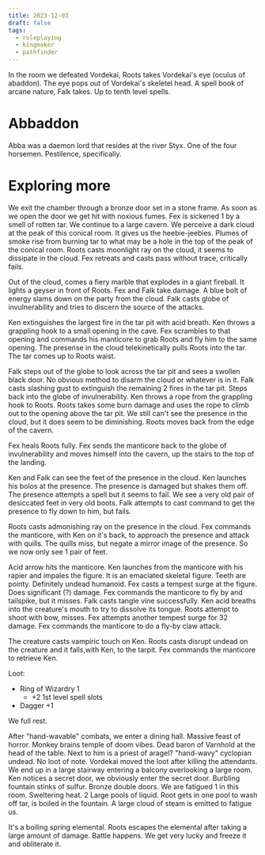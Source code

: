 ```yaml
---
title: 2023-12-03
draft: false
tags:
  - roleplaying
  - kingmaker
  - pathfinder
---
```


In the room we defeated Vordekai, Roots takes Vordekai's eye (oculus of abaddon). The eye pops out of Vordekai's skeletel head. A spell book of arcane nature, Falk takes. Up to tenth level spells.

# Abbaddon

Abba was a daemon lord that resides at the river Styx. One of the four horsemen. Pestilence, specifically.

# Exploring more 

We exit the chamber through a bronze door set in a stone frame. As soon as we open the door we get hit with noxious fumes. Fex is sickened 1 by a smell of rotten tar. We continue to a large cavern. We perceive a dark cloud at the peak of this conical room. It gives us the heebie-jeebies. Plumes of smoke rise from burning tar to what may be a hole in the top of the peak of the conical room. Roots casts moonlight ray on the cloud, it seems to dissipate in the cloud. Fex retreats and casts pass without trace, critically fails.

Out of the cloud, comes a fiery marble that explodes in a giant fireball. It lights a geyser in front of Roots. Fex and Falk take damage. A blue bolt of energy slams down on the party from the cloud. Falk casts globe of invulnerability and tries to discern the source of the attacks.

Ken extinguishes the largest fire in the tar pit with acid breath. Ken throws a grappling hook to a small opening in the cave. Fex scrambles to that opening and commands his manticore to grab Roots and fly him to the same opening. The presense in the cloud telekinetically pulls Roots into the tar. The tar comes up to Roots waist. 

Falk steps out of the globe to look across the tar pit and sees a swollen black door. No obvious method to disarm the cloud or whatever is in it. Falk casts slashing gust to extinguish the remaining 2 fires in the tar pit. Steps back into the globe of invulnerability. Ken throws a rope from the grappling hook to Roots. Roots takes some burn damage and uses the rope to climb out to the opening above the tar pit. We still can't see the presence in the cloud, but it does seem to be diminishing. Roots moves back from the edge of the cavern.

Fex heals Roots fully. Fex sends the manticore back to the globe of invulnerability and moves himself into the cavern, up the stairs to the top of the landing. 

Ken and Falk can see the feet of the presence in the cloud. Ken launches his bolos at the presence. The presence is damaged but shakes them off. The presence attempts a spell but it seems to fail. We see a very old pair of desiccated feet in very old boots. Falk attempts to cast command to get the presence to fly down to him, but fails.

Roots casts admonishing ray on the presence in the cloud. Fex commands the manticore, with Ken on it's back, to approach the presence and attack with quills. The quills miss, but negate a mirror image of the presence. So we now only see 1 pair of feet. 

Acid arrow hits the manticore. Ken launches from the manticore with his rapier and impales the figure. It is an emaciated skeletal figure. Teeth are pointy. Definitely undead humanoid. Fex casts a tempest surge at the figure. Does significant (?) damage. Fex commands the manticore to fly by and tailspike, but it misses.  Falk casts tangle vine successfully. Ken acid breaths into the creature's mouth to try to dissolve its tongue. Roots attempt to shoot with bow, misses. Fex attempts another tempest surge for 32 damage. Fex commands the manticore to do a fly-by claw attack. 

The creature casts vampiric touch on Ken. Roots casts disrupt undead on the creature and it falls,with Ken, to the tarpit. Fex commands the manticore to retrieve Ken.

Loot:
- Ring of Wizardry 1
  - +2 1st level spell slots
- Dagger +1

We full rest.

After "hand-wavable" combats, we enter a dining hall. Massive feast of horror. Monkey brains temple of doom vibes. Dead baron of Varnhold at the head of the table. Next to him is a priest of aragel? "hand-wavy" cyclopian undead. No loot of note. Vordekai moved the loot after killing the attendants. We end up in a large stairway entering a balcony overlooking a large room. Ken notices a secret door, we obviously enter the secret door. Burbling fountain stinks of sulfur. Bronze double doors. We are fatigued 1 in this room. Sweltering heat. 2 Large pools of liquid. Root gets in one pool to wash off tar, is boiled in the fountain. A large cloud of steam is emitted to fatigue us.

It's a boiling spring elemental. Roots escapes the elemental after taking a large amount of damage. Battle happens. We get very lucky and freeze it and obliterate it.



